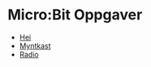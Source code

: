 # Micro:Bit Oppgaver

- [Hei](hello/index.md)
- [Myntkast](coin-toss/index.md)
- [Radio](radio/index.md)
 
